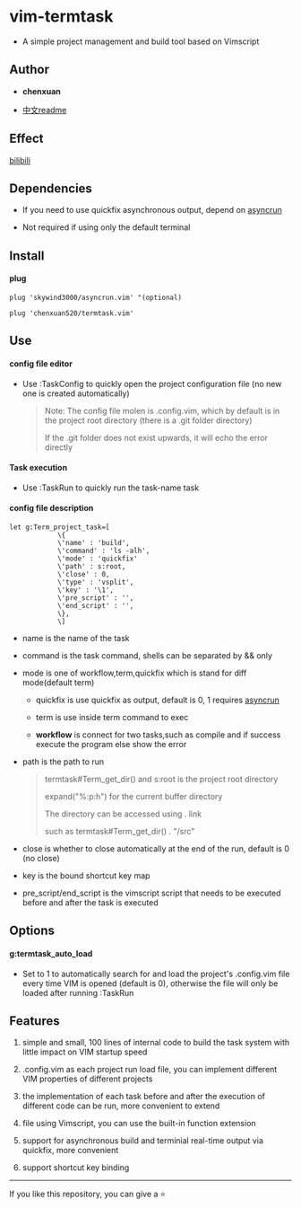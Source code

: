 # vim-termtask

- A simple project management and build tool based on Vimscript

## Author

- **chenxuan**

- [中文readme](./README.cn.md)

## Effect

[bilibili](https://www.bilibili.com/video/BV1s14y1V7Na/)

## Dependencies

- If you need to use quickfix asynchronous output, depend on [asyncrun](https://github.com/skywind3000/asyncrun.vim)

- Not required if using only the default terminal

## Install

#### plug

```vim
plug 'skywind3000/asyncrun.vim' "(optional)

plug 'chenxuan520/termtask.vim'
```

## Use

#### config file editor

- Use :TaskConfig to quickly open the project configuration file (no new one is created automatically)

  > Note: The config file molen is .config.vim, which by default is in the project root directory (there is a .git folder directory)
  >
  > If the .git folder does not exist upwards, it will echo the error directly

#### Task execution

- Use :TaskRun <task-name> to quickly run the task-name task

#### config file description

```vim
let g:Term_project_task=[
            \{
            \'name' : 'build',
            \'command' : 'ls -alh',
            \'mode' : 'quickfix'
            \'path' : s:root,
            \'close' : 0,
            \'type' : 'vsplit',
            \'key' : '\1',
            \'pre_script' : '',
            \'end_script' : '',
            \},
            \]
```

- name is the name of the task

- command is the task command, shells can be separated by && only

- mode is one of workflow,term,quickfix which is stand for diff mode(default term)

  - quickfix is use quickfix as output, default is 0, 1 requires [asyncrun](https://github.com/skywind3000/asyncrun.vim)

  - term is use inside term command to exec

  - **workflow** is connect for two tasks,such as compile and if success execute the program else show the error

- path is the path to run

  > termtask#Term_get_dir() and s:root is the project root directory
  >
  > expand("%:p:h") for the current buffer directory
  >
  > The directory can be accessed using . link
  >
  > such as termtask#Term_get_dir() . "/src"

- close is whether to close automatically at the end of the run, default is 0 (no close)

- key is the bound shortcut key map


- pre_script/end_script is the vimscript script that needs to be executed before and after the task is executed

## Options

#### g:termtask_auto_load

- Set to 1 to automatically search for and load the project's .config.vim file every time VIM is opened (default is 0), otherwise the file will only be loaded after running :TaskRun

## Features

1. simple and small, 100 lines of internal code to build the task system with little impact on VIM startup speed

2. .config.vim as each project run load file, you can implement different VIM properties of different projects

3. the implementation of each task before and after the execution of different code can be run, more convenient to extend

4. file using Vimscript, you can use the built-in function extension

5. support for asynchronous build and terminial real-time output via quickfix, more convenient

6. support shortcut key binding

---

If you like this repository, you can give a ⭐
